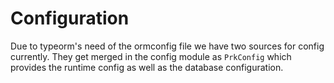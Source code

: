 # Configuration

Due to typeorm's need of the ormconfig file we have two sources for config currently. They get merged in the config module as `PrkConfig` which provides the runtime config as well as the database configuration.
